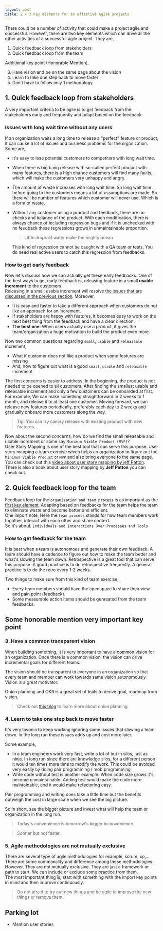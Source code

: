 ```yaml
---
layout: post
title: 2 + 3 Key elements for an effective Agile projects
---
```


There could be a number of activity that could make a project agile and
successful. However, there are two key elements which can drive all the other 
activities of a successful agile project. They are,

 1. Quick feedback loop from stakeholders
 2. Quick feedback loop from the team

Additional key point (Honorable Mention),

 3. Have vision and be on the same page about the vision
 4. Learn to take one step back to move faster
 5. Don't have to follow only 1 methodology.

##  1. Quick feedback loop from stakeholders

A very important criteria to be agile is to get feedback from the stakeholders
early and frequently and adapt based on the feedback.

### Issues with long wait time without any users

If an organization waits a long time to release a "perfect" feature or product, 
it can cause a lot of issues and business problems for the organization. Some
are,

 * It's easy to lose potential customers to competitors with long wait time.
 * When there is big bang release with so-called perfect product with many
   features, there is a high chance customers will find many faults, which will 
   make the customers very unhappy and angry.
 * The amount of waste increases with long wait time. So long wait time before
   going to the customers means a lot of assumptions are made. So there will be 
   number of features which customer will never use. Which is a form of waste.
 * Without any customer using a product and feedback, there are no checks and
   balance of the product. With each modification, there is always chance of
   including regression bugs and if it is unchecked with no feedback these
   regressions grows in unmaintainable proportion.   

   > Little drops of water make the mighty ocean
   
   This kind of regression cannot be caught with a QA team or tests. You do need
   real active users to catch this regression from feedbacks.

### How to get early feedback

Now let's discuss how we can actually get these early feedbacks. One of the best
ways to get early feedback is, releasing feature in a small **usable increment**
to the customers.  
Releasing in a small usable increment will resolve [the issues that are
discussed in the previous section](#issues-with-long-wait-time-without-any-users).
Moreover,

 * It is easy and faster to take a different approach when customers do not like
   an approach for an increment.
 * If stakeholders are happy with features, it becomes easy to work on the next
   best thing from the feedback and have a clear direction.
 * **The best one:** When users actually use a product, it gives the 
   team/organization a huge motivation to build the product even more.

Now two common questions regarding `small`, `usable` and `releasable` increment,
 * What if customer does not like a product when some features are missing
 * And, how to figure out what is a good `small`, `usable` and `releasable`
   increment

The first concerns is easier to address. In the beginning, the product is not 
needed to be opened to all customers. After finding the smallest usable and 
releasable increment and only a few customers can be onboarded at first.  
For example,  We can make something straightforward in 2 weeks to 1 month, and
release it to at least one customer. Moving forward, we can release new features
periodically, preferably each day to 2 weeks and gradually onboard more
customers along the way.

> Tip: You can try canary release with existing product with new features.

Now about the second concerns, how do we find the small releasable and usable
increment or some say `Minimum Viable Product (MVP)`?  
User Story Mapping is one of the best tool that can serve this purpose. User
story mapping a team exercise which helps an organization to figure out the
`Minimum Viable Product` or  `MVP` and also bring everyone to the same page.
You can check out this
[video about user story mapping by jeff Patton](https://www.youtube.com/watch?v=AorAgSrHjKM&t=3s).  
There is also a book about user story mapping by **Jeff Patton** you can check
out.

## 2. Quick feedback loop for the team

Feedback loop for the `organization and team process` is as important as the
[first key element](#1-quick-feedback-loop-from-stakeholders). Adapting based on
feedbacks for the team helps the team to eliminate waste and become better and
efficient.  
One import note, Here the `team process` stands for how team members work
togather, interact with each other and share context.  
So it's about, `Individuals and Interactions Over Processes and Tools`

### How to get feedback for the team
It is best when a team is autonomous and generate their own feedback. A team 
should have a cadence to figure out how to make the team better and what's 
slowing the team down. Retrospective is a great tool that can serve this purpose.
A good practice is to do retrospective frequently. A general practice is to do
the retro every 1-2 weeks.

Two things to make sure from this kind of team exercise,
 * Every team members should have the openspace to share their view and pain point (feedback).
 * Some measurable action items should be genreated from the team feedbacks.
 
## Some honorable mention very important key point

### 3. Have a common transparent vision

When building something, it is very important to have a common vision for an
organization. Once there is a common vision, the vision can drive incremental
goals for different teams.

The vision should be transparent to everyone in an organization so that every
team and member can work towards same vision autonomously. Vision is a great
motivator.

Onion planning and OKR is a great set of tools to derive goal, roadmap from 
vision.

> Check out [this blog]() to learn more about onion planning

### 4. Learn to take one step back to move faster

It's very lovonio to keep working ignoring some issues that slowing a team down.
In the long run these issues adds up and cost more later.

Some example, 
 * In a team engineers work very fast, write a lot of but in silos, just as
   ninja. In long run since there are knowledge silos, for a different person it
   would ten times more time to modify the work. This could be avoided very easily
   by doing pair programming / mob programming.
 * Write code without test is another example. When code size grows it's become
   unmaintainable. Adding test would make the code more maintainable, and it would
   make refactoring easy.
 
Pair programming and writing does take a little time but the benefits outweigh
the cost in large scale when we see the big picture.

So in short, see the bigger picture and invest what will help the team or
organization in the long run.

> Today's convenience is tomorrow's bigger inconvenience.

> Sooner but not faster.

### 5. Agile methodologies are not mutually exclusive

There are several type of agile methodologies for example, scrum, xp,...
There are some commonality and difference among these methodologies. However, 
They are not mutually exclusive. They are just a framework or path to start. We 
can include or exclude some practice from them.  
The most important thing is, start with something with the import key points in 
mind and then improve continuously.


> Do not afraid to try out new things and be agile to improve the new things or
> remove them.

## Parking lot
- Mention user stories
